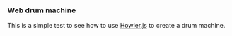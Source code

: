 ### Web drum machine

This is a simple test to see how to use [Howler.js](https://github.com/goldfire/howler.js) to create a drum machine.

